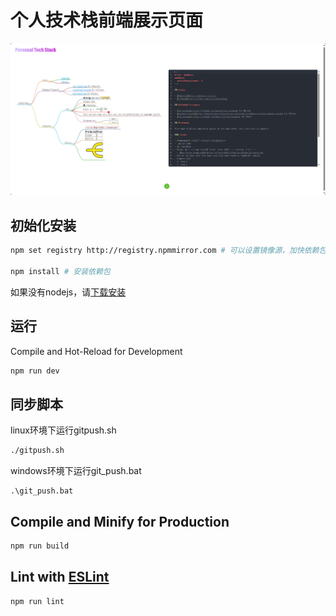 # 个人技术栈前端展示页面
![demo](image.png)

## 初始化安装
```sh
npm set registry http://registry.npmmirror.com # 可以设置镜像源，加快依赖包下载

npm install # 安装依赖包
```
如果没有nodejs，请[下载安装](https://nodejs.org/zh-cn)
## 运行
Compile and Hot-Reload for Development
```sh
npm run dev
```
## 同步脚本
linux环境下运行gitpush.sh
```bash
./gitpush.sh
```

windows环境下运行git_push.bat
```shell
.\git_push.bat
```
## Compile and Minify for Production

```sh
npm run build
```

## Lint with [ESLint](https://eslint.org/)

```sh
npm run lint
```
